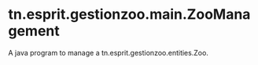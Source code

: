 # tn.esprit.gestionzoo.main.ZooManagement

A java program to manage a tn.esprit.gestionzoo.entities.Zoo. 
